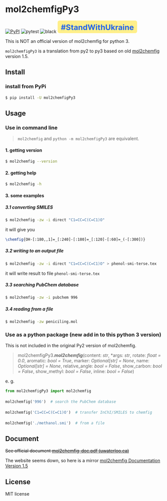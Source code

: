 # mol2chemfigPy3

[![PyPI](https://img.shields.io/pypi/v/mol2chemfigPy3?color=ff69b4)](https://pypi.org/project/mol2chemfigPy3/)
![pytest](https://github.com/Augus1999/mol2chemfigPy3/actions/workflows/pytest.yml/badge.svg)
![black](https://img.shields.io/badge/code%20style-black-black)
[![Stand With Ukraine](https://raw.githubusercontent.com/vshymanskyy/StandWithUkraine/main/badges/StandWithUkraine.svg)](https://stand-with-ukraine.pp.ua)

This is NOT an official version of mol2chemfig for python 3.

`mol2chemfigPy3` is a translation from py2 to py3 based on
old [mol2chemfig](http://chimpsky.uwaterloo.ca/mol2chemfig/download) version 1.5.

## Install

### install from PyPi

```bash
$ pip install -U mol2chemfigPy3
```

## Usage

### Use in command line

> `mol2chemfig` and `python -m mol2chemfigPy3` are equivalent.

#### 1. getting version

```bash
$ mol2chemfig --version
```

#### 2. getting help

```bash
$ mol2chemfig -h
```

#### 3. some examples

##### 3.1 converting SMILES

```bash
$ mol2chemfig -zw -i direct "C1=CC=C(C=C1)O"
```

it will give you

```latex
\chemfig{OH-[:180,,1]=_[:240]-[:180]=_[:120]-[:60]=_(-[:300])}
```

##### 3.2 writing to an output file

```bash
$ mol2chemfig -zw -i direct "C1=CC=C(C=C1)O" > phenol-smi-terse.tex
```

it will write result to file `phenol-smi-terse.tex`

##### 3.3 searching PubChem database

```bash
$ mol2chemfig -zw -i pubchem 996
```

##### 3.4 reading from a file

```bash
$ mol2chemfig -zw peniciling.mol
```

### Use as a python package (new add in to this python 3 version)

This is not included in the original Py2 version of mol2chemfig.

> mol2chemfigPy3.___mol2chemfig___(content: _str_, *args: _str_, rotate: _float = 0.0_, aromatic: _bool = True_, marker: _Optional[str] = None_, name: _Optional[str] = None_, relative_angle: _bool = False_, show_carbon: _bool = False_, show_methyl: _bool = False_, inline: _bool = False_)

e. g.

```python
from mol2chemfigPy3 import mol2chemfig

mol2chemfig('996')  # search the PubChem database

mol2chemfig('C1=CC=C(C=C1)O')  # transfer InChI/SMILES to chemfig

mol2chemfig('./methanol.smi')  # from a file
```

## Document

~~See official document [mol2chemfig-doc.pdf (uwaterloo.ca)](http://chimpsky.uwaterloo.ca/m2cf_static/mol2chemfig-doc.pdf)~~

The website seems down, so here is a mirror [mol2chemfig Documentation Version 1.5](https://mirror.ox.ac.uk/sites/ctan.org/graphics/mol2chemfig/mol2chemfig-doc.pdf)

## License

MIT license

